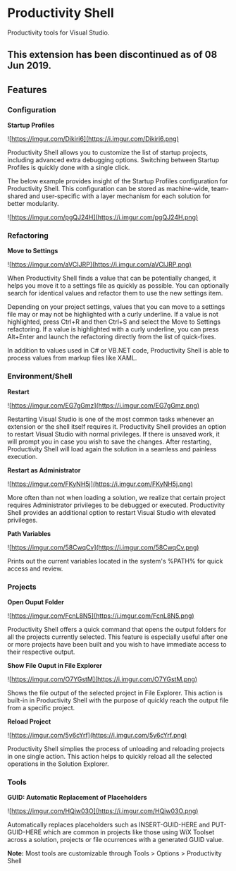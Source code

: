 #  Productivity Shell

Productivity tools for Visual Studio.

## This extension has been discontinued as of 08 Jun 2019.

## Features

### Configuration

**Startup Profiles**

![https://imgur.com/Dikiri6](https://i.imgur.com/Dikiri6.png)

Productivity Shell allows you to customize the list of startup projects, including advanced extra debugging options. Switching between Startup Profiles is quickly done with a single click. 

The below example provides insight of the Startup Profiles configuration for Productivity Shell. This configuration can be stored as machine-wide, team-shared and user-specific with a layer mechanism for each solution for better modularity.

![https://imgur.com/pgQJ24H](https://i.imgur.com/pgQJ24H.png)

### Refactoring

**Move to Settings**

![https://imgur.com/aVCIJRP](https://i.imgur.com/aVCIJRP.png)

When Productivity Shell finds a value that can be potentially changed, it helps you move it to a settings file as quickly as possible. You can optionally search for identical values and refactor them to use the new settings item.

Depending on your project settings, values that you can move to a settings file may or may not be highlighted with a curly underline. If a value is not highlighted, press Ctrl+R and then Ctrl+S and select the Move to Settings refactoring. If a value is highlighted with a curly underline, you can press Alt+Enter and launch the refactoring directly from the list of quick-fixes.

In addition to values used in C# or VB.NET code, Productivity Shell is able to process values from markup files like XAML.

### Environment/Shell

**Restart**

![https://imgur.com/EG7gGmz](https://i.imgur.com/EG7gGmz.png)

Restarting Visual Studio is one of the most common tasks whenever an extension or the shell itself requires it. Productivity Shell provides an option to restart Visual Studio with normal privileges. If there is unsaved work, it will prompt you in case you wish to save the changes. After restarting, Productivity Shell will load again the solution in a seamless and painless execution.

**Restart as Administrator**

![https://imgur.com/FKyNH5j](https://i.imgur.com/FKyNH5j.png)

More often than not when loading a solution, we realize that certain project requires Administrator privileges to be debugged or executed. Productivity Shell provides an additional option to restart Visual Studio with elevated privileges.

**Path Variables**

![https://imgur.com/58CwqCv](https://i.imgur.com/58CwqCv.png)

Prints out the current variables located in the system's %PATH% for quick access and review.

### Projects

**Open Ouput Folder**

![https://imgur.com/FcnL8N5](https://i.imgur.com/FcnL8N5.png)

Productivity Shell offers a quick command that opens the output folders for all the projects currently selected. This feature is especially useful after one or more projects have been built and you wish to have immediate access to their respective output.

**Show File Ouput in File Explorer**

![https://imgur.com/O7YGstM](https://i.imgur.com/O7YGstM.png)

Shows the file output of the selected project in File Explorer. This action is built-in in Productivity Shell with the purpose of quickly reach the output file from a specific project.

**Reload Project**

![https://imgur.com/5y6cYrf](https://i.imgur.com/5y6cYrf.png)

Productivity Shell simplies the process of unloading and reloading projects in one single action. This action helps to quickly reload all the selected operations in the Solution Explorer.

### Tools

**GUID: Automatic Replacement of Placeholders**

![https://imgur.com/HQiw03O](https://i.imgur.com/HQiw03O.png)

Automatically replaces placeholders such as INSERT-GUID-HERE and PUT-GUID-HERE which are common in projects like those using WiX Toolset across a solution, projects or file ocurrences with a generated GUID value.


**Note:**
Most tools are customizable through Tools > Options > Productivity Shell
